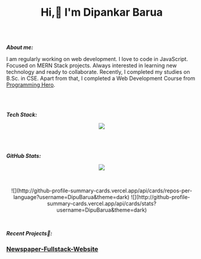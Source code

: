 <h1 align="center"> Hi,👋 I'm Dipankar Barua </h1>

<br>
<br>

***About me:***

I am regularly working on web development. I love to code in JavaScript. Focused on MERN Stack projects. Always interested in learning new technology and ready to collaborate.
Recently, I completed my studies on B.Sc. in CSE. Apart from that, I completed a Web Development Course from [Programming Hero](https://www.programming-hero.com/).

<br>
<br>

***Tech Stack:***

<p align="center">
  <a href="https://skillicons.dev">
    <img src="https://skillicons.dev/icons?i=html,css,react,nodejs,express,firebase,js,mongodb,tailwind,jwt" />
  </a>
</p>

<br>
<br>

***GitHub Stats:***

<p align="center">
  <a href="https://git.io/streak-stats">
    <img src="https://streak-stats.demolab.com/?user=DipuBarua&theme=dark" />
  </a>
</p>

<br>
<p align="center">
![](http://github-profile-summary-cards.vercel.app/api/cards/repos-per-language?username=DipuBarua&theme=dark)
![](http://github-profile-summary-cards.vercel.app/api/cards/stats?username=DipuBarua&theme=dark) 
</p>

<br>

***Recent Projects📌:***

### [Newspaper-Fullstack-Website](https://newspaper-fullstack.web.app/)


